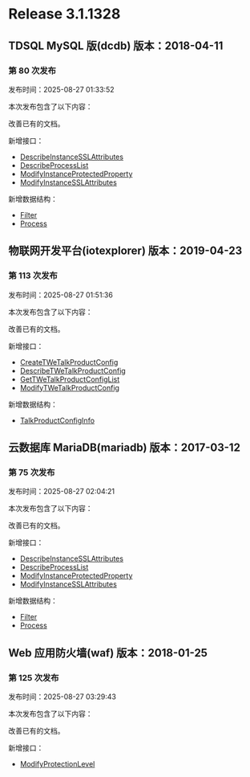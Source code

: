 # Release 3.1.1328

## TDSQL MySQL 版(dcdb) 版本：2018-04-11

### 第 80 次发布

发布时间：2025-08-27 01:33:52

本次发布包含了以下内容：

改善已有的文档。

新增接口：

* [DescribeInstanceSSLAttributes](https://cloud.tencent.com/document/api/557/122774)
* [DescribeProcessList](https://cloud.tencent.com/document/api/557/122773)
* [ModifyInstanceProtectedProperty](https://cloud.tencent.com/document/api/557/122772)
* [ModifyInstanceSSLAttributes](https://cloud.tencent.com/document/api/557/122771)

新增数据结构：

* [Filter](https://cloud.tencent.com/document/api/557/16142#Filter)
* [Process](https://cloud.tencent.com/document/api/557/16142#Process)



## 物联网开发平台(iotexplorer) 版本：2019-04-23

### 第 113 次发布

发布时间：2025-08-27 01:51:36

本次发布包含了以下内容：

改善已有的文档。

新增接口：

* [CreateTWeTalkProductConfig](https://cloud.tencent.com/document/api/1081/122778)
* [DescribeTWeTalkProductConfig](https://cloud.tencent.com/document/api/1081/122777)
* [GetTWeTalkProductConfigList](https://cloud.tencent.com/document/api/1081/122776)
* [ModifyTWeTalkProductConfig](https://cloud.tencent.com/document/api/1081/122775)

新增数据结构：

* [TalkProductConfigInfo](https://cloud.tencent.com/document/api/1081/34988#TalkProductConfigInfo)



## 云数据库 MariaDB(mariadb) 版本：2017-03-12

### 第 75 次发布

发布时间：2025-08-27 02:04:21

本次发布包含了以下内容：

改善已有的文档。

新增接口：

* [DescribeInstanceSSLAttributes](https://cloud.tencent.com/document/api/237/122782)
* [DescribeProcessList](https://cloud.tencent.com/document/api/237/122781)
* [ModifyInstanceProtectedProperty](https://cloud.tencent.com/document/api/237/122779)
* [ModifyInstanceSSLAttributes](https://cloud.tencent.com/document/api/237/122780)

新增数据结构：

* [Filter](https://cloud.tencent.com/document/api/237/16191#Filter)
* [Process](https://cloud.tencent.com/document/api/237/16191#Process)



## Web 应用防火墙(waf) 版本：2018-01-25

### 第 125 次发布

发布时间：2025-08-27 03:29:43

本次发布包含了以下内容：

改善已有的文档。

新增接口：

* [ModifyProtectionLevel](https://cloud.tencent.com/document/api/627/122783)



